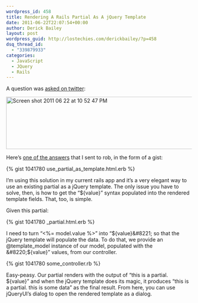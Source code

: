 ```yaml
---
wordpress_id: 458
title: Rendering A Rails Partial As A jQuery Template
date: 2011-06-22T22:07:54+00:00
author: Derick Bailey
layout: post
wordpress_guid: http://lostechies.com/derickbailey/?p=458
dsq_thread_id:
  - "339879933"
categories:
  - JavaScript
  - JQuery
  - Rails
---
```

A question was [asked on twitter](https://twitter.com/#!/rbazinet/status/83724169665183745):

[<img title="Screen shot 2011-06-22 at 10.52.47 PM.png" src="http://lostechies.com/derickbailey/files/2011/06/Screen-shot-2011-06-22-at-10.52.47-PM.png" border="0" alt="Screen shot 2011 06 22 at 10 52 47 PM" width="514" height="142" />](https://twitter.com/#!/rbazinet/status/83724169665183745)

Here&#8217;s [one of the answers](https://twitter.com/#!/derickbailey/status/83724882654924802) that I sent to rob, in the form of a gist:

{% gist 1041780 use_partial_as_template.html.erb %}

I&#8217;m using this solution in my current rails app and it&#8217;s a very elegant way to use an existing partial as a jQuery template. The only issue you have to solve, then, is how to get the &#8220;${value}&#8221; syntax populated into the rendered template fields. That, too, is simple.

Given this partial:

{% gist 1041780 _partial.html.erb %}

I need to turn &#8220;<%= model.value %>&#8221; into &#8220;${value}&#8221; so that the jQuery template will populate the data. To do that, we provide an @template_model instance of our model, populated with the &#8220;${value}&#8221; values, from our controller.

{% gist 1041780 some_controller.rb %}

Easy-peasy. Our partial renders with the output of &#8220;this is a partial. ${value}&#8221; and when the jQuery template does its magic, it produces &#8220;this is a partial. this is some data&#8221; as the final result. From here, you can use jQueryUI&#8217;s dialog to open the rendered template as a dialog.
